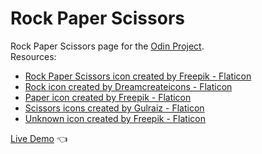 # Rock Paper Scissors
Rock Paper Scissors page for the [Odin Project](https://www.theodinproject.com/lessons/foundations-rock-paper-scissors).<br />
Resources:
* [Rock Paper Scissors icon created by Freepik - Flaticon](https://www.flaticon.com/free-icons/rock-paper-scissors)
* [Rock icon created by Dreamcreateicons - Flaticon](https://www.flaticon.com/free-icons/rocks)
* [Paper icon created by Freepik - Flaticon](https://www.flaticon.com/free-icons/paper)
* [Scissors icons created by Gulraiz - Flaticon](https://www.flaticon.com/free-icons/scissors)
* [Unknown icon created by Freepik - Flaticon](https://www.flaticon.com/free-icons/unknown)

[Live Demo](https://anabilhoque.github.io/Rock-Paper-Scissors/) :point_left: